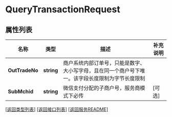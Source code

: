 # QueryTransactionRequest

## 属性列表

名称 | 类型 | 描述 | 补充说明
------------ | ------------- | ------------- | -------------
**OutTradeNo** | **string** | 商户系统内部订单号，只能是数字、大小写字母，且在同一个商户号下唯一。该字段长度限制为字节长度限制 | 
**SubMchid** | **string** | 微信支付分配的子商户号，服务商模式下必传 | [可选] 

[\[返回类型列表\]](README.md#类型列表)
[\[返回接口列表\]](README.md#接口列表)
[\[返回服务README\]](README.md)


